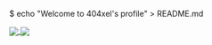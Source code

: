 $ echo "Welcome to 404xel's profile" > README.md



<a href="https://github.com/anuraghazra/github-readme-stats">
  <img align="center" src="(https://github-readme-stats.vercel.app/api?username=404xel&show_icons=true&theme=tokyonight)" />
</a>
<a href="https://github.com/anuraghazra/convoychat">
  <img align="center" src="(https://github-readme-stats.vercel.app/api/top-langs/?username=404xel&layout=compact&theme=tokyonight)](https://github.com/anuraghazra/github-readme-stats)" />
</a>

